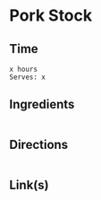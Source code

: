 # Pork Stock

## Time 
```
x hours
Serves: x
```

## Ingredients
```

```


## Directions
```

```


## Link(s)
```

```
